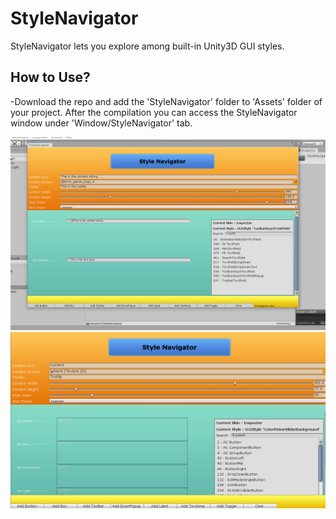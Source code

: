 # StyleNavigator
StyleNavigator lets you explore among built-in Unity3D GUI styles.


## How to Use?

-Download the repo and add the 'StyleNavigator' folder to 'Assets' folder of your project. After the compilation you can access the StyleNavigator window under 'Window/StyleNavigator' tab.

<kbd>
  <img src="https://github.com/birchgames/StyleNavigator/blob/master/Images/4.png">
</kbd>


<kbd>
  <img src="https://github.com/birchgames/StyleNavigator/blob/master/Images/1.png">
</kbd>
